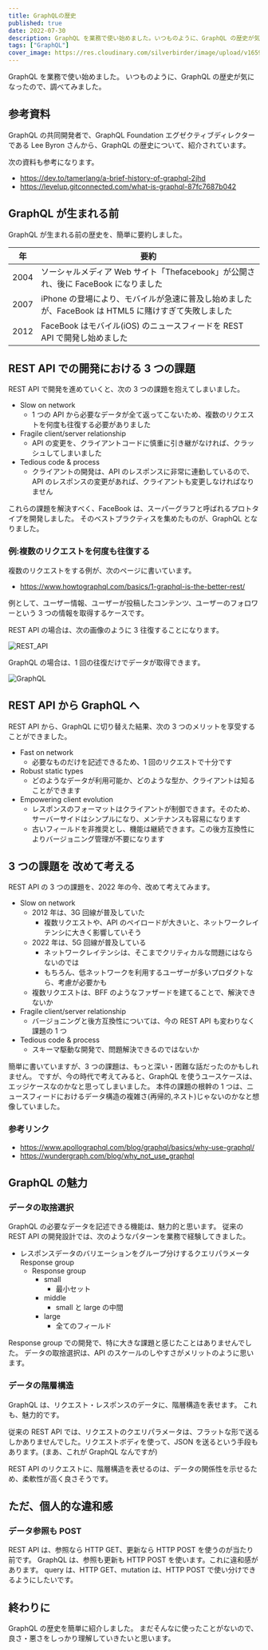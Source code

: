 ```yaml
---
title: GraphQLの歴史
published: true
date: 2022-07-30
description: GraphQL を業務で使い始めました。いつものように、GraphQL の歴史が気になったので、調べてみました。
tags: ["GraphQL"]
cover_image: https://res.cloudinary.com/silverbirder/image/upload/v1659191668/silver-birder.github.io/blog/graphql_logo.png
---
```


GraphQL を業務で使い始めました。
いつものように、GraphQL の歴史が気になったので、調べてみました。

## 参考資料

<ogp-me src="https://www.youtube.com/watch?v=VjHWkBr3tjI"></opg-me>

GraphQL の共同開発者で、GraphQL Foundation エグゼクティブディレクターである Lee Byron さんから、GraphQL の歴史について、紹介されています。

次の資料も参考になります。

- https://dev.to/tamerlang/a-brief-history-of-graphql-2jhd
- https://levelup.gitconnected.com/what-is-graphql-87fc7687b042

## GraphQL が生まれる前

GraphQL が生まれる前の歴史を、簡単に要約しました。

| 年   | 要約                                                                                                |
| ---- | --------------------------------------------------------------------------------------------------- |
| 2004 | ソーシャルメディア Web サイト「Thefacebook」が公開され、後に FaceBook になりました                  |
| 2007 | iPhone の登場により、モバイルが急速に普及し始めましたが、FaceBook は HTML5 に賭けすぎて失敗しました |
| 2012 | FaceBook はモバイル(iOS) のニュースフィードを REST API で開発し始めました                           |

## REST API での開発における 3 つの課題

REST API で開発を進めていくと、次の 3 つの課題を抱えてしまいました。

- Slow on network
  - 1 つの API から必要なデータが全て返ってこないため、複数のリクエストを何度も往復する必要がありました
- Fragile client/server relationship
  - API の変更を、クライアントコードに慎重に引き継がなければ、クラッシュしてしまいました
- Tedious code & process
  - クライアントの開発は、API のレスポンスに非常に連動しているので、API のレスポンスの変更があれば、クライアントも変更しなければなりません

これらの課題を解決すべく、FaceBook は、スーパーグラフと呼ばれるプロトタイプを開発しました。
そのベストプラクティスを集めたものが、GraphQL となりました。

### 例:複数のリクエストを何度も往復する

複数のリクエストをする例が、次のページに書いています。

- https://www.howtographql.com/basics/1-graphql-is-the-better-rest/

例として、ユーザー情報、ユーザーが投稿したコンテンツ、ユーザーのフォロワーという 3 つの情報を取得するケースです。

REST API の場合は、次の画像のように 3 往復することになります。

![REST_API](https://res.cloudinary.com/silverbirder/image/upload/v1659191676/silver-birder.github.io/blog/rest_api_flow.png)

GraphQL の場合は、1 回の往復だけでデータが取得できます。

![GraphQL](https://res.cloudinary.com/silverbirder/image/upload/v1659191675/silver-birder.github.io/blog/graphql_flow.png)

## REST API から GraphQL へ

REST API から、GraphQL に切り替えた結果、次の 3 つのメリットを享受することができました。

- Fast on network
  - 必要なものだけを記述できるため、1 回のリクエストで十分です
- Robust static types
  - どのようなデータが利用可能か、どのような型か、クライアントは知ることができます
- Empowering client evolution
  - レスポンスのフォーマットはクライアントが制御できます。そのため、サーバーサイドはシンプルになり、メンテナンスも容易になります
  - 古いフィールドを非推奨とし、機能は継続できます。この後方互換性によりバージョニング管理が不要になります

## 3 つの課題を 改めて考える

REST API の 3 つの課題を、2022 年の今、改めて考えてみます。

- Slow on network
  - 2012 年は、3G 回線が普及していた
    - 複数リクエストや、API のペイロードが大きいと、ネットワークレイテンシに大きく影響していそう
  - 2022 年は、5G 回線が普及している
    - ネットワークレイテンシは、そこまでクリティカルな問題にはならないのでは
    - もちろん、低ネットワークを利用するユーザーが多いプロダクトなら、考慮が必要かも
  - 複数リクエストは、BFF のようなファザードを建てることで、解決できないか
- Fragile client/server relationship
  - バージョニングと後方互換性については、今の REST API も変わりなく課題の 1 つ
- Tedious code & process
  - スキーマ駆動な開発で、問題解決できるのではないか

簡単に書いていますが、3 つの課題は、もっと深い・困難な話だったのかもしれません。
ですが、今の時代で考えてみると、GraphQL を使うユースケースは、エッジケースなのかなと思ってしまいました。
本件の課題の根幹の 1 つは、ニュースフィードにおけるデータ構造の複雑さ(再帰的,ネスト)じゃないのかなと想像していました。

### 参考リンク

- https://www.apollographql.com/blog/graphql/basics/why-use-graphql/
- https://wundergraph.com/blog/why_not_use_graphql

## GraphQL の魅力

### データの取捨選択

GraphQL の必要なデータを記述できる機能は、魅力的と思います。
従来の REST API の開発設計では、次のようなパターンを業務で経験してきました。

- レスポンスデータのバリエーションをグループ分けするクエリパラメータ Response group
  - Response group
    - small
      - 最小セット
    - middle
      - small と large の中間
    - large
      - 全てのフィールド

Response group での開発で、特に大きな課題と感じたことはありませんでした。
データの取捨選択は、API のスケールのしやすさがメリットのように思います。

### データの階層構造

GraphQL は、リクエスト・レスポンスのデータに、階層構造を表せます。
これも、魅力的です。

従来の REST API では、リクエストのクエリパラメータは、フラットな形で送るしかありませんでした。リクエストボディを使って、JSON を送るという手段もあります。(まあ、これが GraphQL なんですが)

REST API のリクエストに、階層構造を表せるのは、データの関係性を示せるため、柔軟性が高く良さそうです。

## ただ、個人的な違和感

### データ参照も POST

REST API は、参照なら HTTP GET、更新なら HTTP POST を使うのが当たり前です。
GraphQL は、参照も更新も HTTP POST を使います。これに違和感があります。
query は、HTTP GET、mutation は、HTTP POST で使い分けできるようにしたいです。

## 終わりに

GraphQL の歴史を簡単に紹介しました。
まだそんなに使ったことがないので、良さ・悪さをしっかり理解していきたいと思います。
